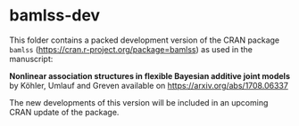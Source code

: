 # bamlss-dev

This folder contains a packed development version of the CRAN package `bamlss` (https://cran.r-project.org/package=bamlss) as used in the manuscript:

**Nonlinear association structures in flexible Bayesian additive joint models** by Köhler, Umlauf and Greven available on https://arxiv.org/abs/1708.06337


The new developments of this version will be included in an upcoming CRAN update of the package. 

